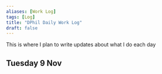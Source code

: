 ```yaml
---
aliases: [Work Log]
tags: [Log]
title: "DPhil Daily Work Log" 
draft: false
---
```


This is where I plan to write updates about what I do each day


## Tuesday 9 Nov





